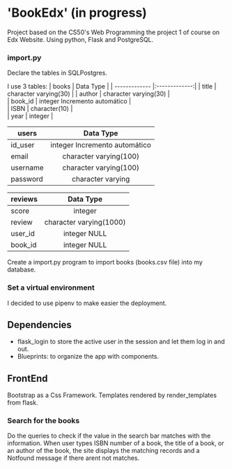 # 'BookEdx'  (in progress)

Project based on the CS50's Web Programming the project 1 of course on Edx Website. Using python, Flask and PostgreSQL. 

 
### import.py
Declare the tables in SQLPostgres. 

I use 3 tables: 
| books        | Data Type           |
| ------------- |:-------------:| 
| title         | character varying(30) | 
| author        | character varying(30)	   |  
| book_id       | integer Incremento automático      |   
| ISBN          | character(10)      |   
| year          | integer      |   

 
| users        | Data Type     |
| -------------|:-------------:| 
| id_user      | integer Incremento automático  | 
| email        | character varying(100)  | 
| username     | character varying(100)  | 
| password     | character varying	   |



| reviews      | Data Type           |
| -------------|:-------------:| 
| score        | integer  | 
| review       | character varying(1000)	   |	
| user_id      | integer NULL	   |	
| book_id      | integer NULL	   |	

Create a import.py program to import books (books.csv file) into my database.

### Set a virtual environment
I decided to use pipenv to make easier the deployment.

## Dependencies 
* flask_login to store the active user in the session and  let them log in  and out. 
* Blueprints:  to organize the app with components. 

## FrontEnd
Bootstrap as a Css Framework. Templates rendered by render_templates from flask. 

### Search for the books
 Do the queries to check if the value in the search bar matches with the information.
 When user types ISBN number of a book, the title of a book, or an author of the book, the site displays the matching records and a Notfound message if there arent not matches.